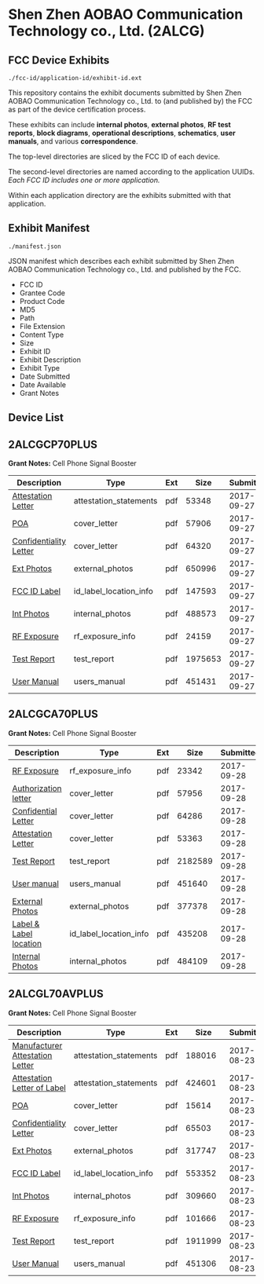 # Shen Zhen AOBAO Communication Technology co., Ltd. (2ALCG)
## FCC Device Exhibits

```
./fcc-id/application-id/exhibit-id.ext
```

This repository contains the exhibit documents submitted by Shen Zhen AOBAO Communication Technology co., Ltd. to (and published by) the FCC as part of the device certification process.

These exhibits can include **internal photos**, **external photos**, **RF test reports**, **block diagrams**, **operational descriptions**, **schematics**, **user manuals**, and various **correspondence**.

The top-level directories are sliced by the FCC ID of each device.

The second-level directories are named according to the application UUIDs. *Each FCC ID includes one or more application.*

Within each application directory are the exhibits submitted with that application. 

## Exhibit Manifest

```
./manifest.json
```

JSON manifest which describes each exhibit submitted by Shen Zhen AOBAO Communication Technology co., Ltd. and published by the FCC.

- FCC ID
- Grantee Code
- Product Code
- MD5
- Path
- File Extension
- Content Type
- Size
- Exhibit ID
- Exhibit Description
- Exhibit Type
- Date Submitted
- Date Available
- Grant Notes

## Device List
## 2ALCGCP70PLUS
**Grant Notes:** Cell Phone Signal Booster

| Description | Type | Ext | Size | Submitted | Available |
| ----------- | ---- | --- | ---- | --------- | --------- |
| [Attestation Letter](2ALCGCP70PLUS/59f642c5c20ab69e1059d353efb4762e/3583366.pdf) | attestation_statements | pdf | 53348 | 2017-09-27 | 2017-09-27 |
| [POA](2ALCGCP70PLUS/59f642c5c20ab69e1059d353efb4762e/3583362.pdf) | cover_letter | pdf | 57906 | 2017-09-27 | 2017-09-27 |
| [Confidentiality Letter](2ALCGCP70PLUS/59f642c5c20ab69e1059d353efb4762e/3583365.pdf) | cover_letter | pdf | 64320 | 2017-09-27 | 2017-09-27 |
| [Ext Photos](2ALCGCP70PLUS/59f642c5c20ab69e1059d353efb4762e/3583369.pdf) | external_photos | pdf | 650996 | 2017-09-27 | 2017-09-27 |
| [FCC ID Label](2ALCGCP70PLUS/59f642c5c20ab69e1059d353efb4762e/3583372.pdf) | id_label_location_info | pdf | 147593 | 2017-09-27 | 2017-09-27 |
| [Int Photos](2ALCGCP70PLUS/59f642c5c20ab69e1059d353efb4762e/3583375.pdf) | internal_photos | pdf | 488573 | 2017-09-27 | 2017-09-27 |
| [RF Exposure](2ALCGCP70PLUS/59f642c5c20ab69e1059d353efb4762e/3583384.pdf) | rf_exposure_info | pdf | 24159 | 2017-09-27 | 2017-09-27 |
| [Test Report](2ALCGCP70PLUS/59f642c5c20ab69e1059d353efb4762e/3583382.pdf) | test_report | pdf | 1975653 | 2017-09-27 | 2017-09-27 |
| [User Manual](2ALCGCP70PLUS/59f642c5c20ab69e1059d353efb4762e/3583385.pdf) | users_manual | pdf | 451431 | 2017-09-27 | 2017-09-27 |
## 2ALCGCA70PLUS
**Grant Notes:** Cell Phone Signal Booster

| Description | Type | Ext | Size | Submitted | Available |
| ----------- | ---- | --- | ---- | --------- | --------- |
| [RF Exposure](2ALCGCA70PLUS/d1c1ab696b9bb80f6bd00d7c5252c13c/3585627.pdf) | rf_exposure_info | pdf | 23342 | 2017-09-28 | 2017-09-28 |
| [Authorization letter](2ALCGCA70PLUS/d1c1ab696b9bb80f6bd00d7c5252c13c/3585391.pdf) | cover_letter | pdf | 57956 | 2017-09-28 | 2017-09-28 |
| [Confidential Letter](2ALCGCA70PLUS/d1c1ab696b9bb80f6bd00d7c5252c13c/3585392.pdf) | cover_letter | pdf | 64286 | 2017-09-28 | 2017-09-28 |
| [Attestation Letter](2ALCGCA70PLUS/d1c1ab696b9bb80f6bd00d7c5252c13c/3585403.pdf) | cover_letter | pdf | 53363 | 2017-09-28 | 2017-09-28 |
| [Test Report](2ALCGCA70PLUS/d1c1ab696b9bb80f6bd00d7c5252c13c/3585555.pdf) | test_report | pdf | 2182589 | 2017-09-28 | 2017-09-28 |
| [User manual](2ALCGCA70PLUS/d1c1ab696b9bb80f6bd00d7c5252c13c/3585601.pdf) | users_manual | pdf | 451640 | 2017-09-28 | 2017-09-28 |
| [External Photos](2ALCGCA70PLUS/d1c1ab696b9bb80f6bd00d7c5252c13c/3585434.pdf) | external_photos | pdf | 377378 | 2017-09-28 | 2017-09-28 |
| [Label & Label location](2ALCGCA70PLUS/d1c1ab696b9bb80f6bd00d7c5252c13c/3585470.pdf) | id_label_location_info | pdf | 435208 | 2017-09-28 | 2017-09-28 |
| [Internal Photos](2ALCGCA70PLUS/d1c1ab696b9bb80f6bd00d7c5252c13c/3585495.pdf) | internal_photos | pdf | 484109 | 2017-09-28 | 2017-09-28 |
## 2ALCGL70AVPLUS
**Grant Notes:** Cell Phone Signal Booster

| Description | Type | Ext | Size | Submitted | Available |
| ----------- | ---- | --- | ---- | --------- | --------- |
| [Manufacturer Attestation Letter](2ALCGL70AVPLUS/42731c4053d87758fe16f342fc38fb2f/3524200.pdf) | attestation_statements | pdf | 188016 | 2017-08-23 | 2017-08-23 |
| [Attestation Letter of Label](2ALCGL70AVPLUS/42731c4053d87758fe16f342fc38fb2f/3524201.pdf) | attestation_statements | pdf | 424601 | 2017-08-23 | 2017-08-23 |
| [POA](2ALCGL70AVPLUS/42731c4053d87758fe16f342fc38fb2f/3524198.pdf) | cover_letter | pdf | 15614 | 2017-08-23 | 2017-08-23 |
| [Confidentiality Letter](2ALCGL70AVPLUS/42731c4053d87758fe16f342fc38fb2f/3524199.pdf) | cover_letter | pdf | 65503 | 2017-08-23 | 2017-08-23 |
| [Ext Photos](2ALCGL70AVPLUS/42731c4053d87758fe16f342fc38fb2f/3524203.pdf) | external_photos | pdf | 317747 | 2017-08-23 | 2017-08-23 |
| [FCC ID Label](2ALCGL70AVPLUS/42731c4053d87758fe16f342fc38fb2f/3524204.pdf) | id_label_location_info | pdf | 553352 | 2017-08-23 | 2017-08-23 |
| [Int Photos](2ALCGL70AVPLUS/42731c4053d87758fe16f342fc38fb2f/3524205.pdf) | internal_photos | pdf | 309660 | 2017-08-23 | 2017-08-23 |
| [RF Exposure](2ALCGL70AVPLUS/42731c4053d87758fe16f342fc38fb2f/3524212.pdf) | rf_exposure_info | pdf | 101666 | 2017-08-23 | 2017-08-23 |
| [Test Report](2ALCGL70AVPLUS/42731c4053d87758fe16f342fc38fb2f/3524211.pdf) | test_report | pdf | 1911999 | 2017-08-23 | 2017-08-23 |
| [User Manual](2ALCGL70AVPLUS/42731c4053d87758fe16f342fc38fb2f/3524210.pdf) | users_manual | pdf | 451306 | 2017-08-23 | 2017-08-23 |
